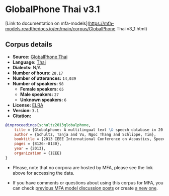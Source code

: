 
# GlobalPhone Thai v3.1

[Link to documentation on mfa-models](https://mfa-models.readthedocs.io/en/main/corpus/GlobalPhone Thai v3_1.html)

## Corpus details

- **Source:** [GlobalPhone Thai](https://catalogue.elra.info/en-us/repository/browse/ELRA-S0321/)
- **Language:** [Thai](https://en.wikipedia.org/wiki/Thai_language)
- **Dialects:** N/A
- **Number of hours:** `28.17`
- **Number of utterances:** `14,039`
- **Number of speakers:** `98`
  - **Female speakers:** `65`
  - **Male speakers:** `27`
  - **Unknown speakers:** `6`
- **License:** [ELRA](https://www.elra.info/en/services-around-lrs/distribution/licensing/)
- **Version:** `3.1`
- **Citation:**
```bibtex
@inproceedings{schultz2013globalphone,
	title = {Globalphone: A multilingual text \& speech database in 20 languages},
	author = {Schultz, Tanja and Vu, Ngoc Thang and Schlippe, Tim},
	booktitle = {2013 IEEE International Conference on Acoustics, Speech and Signal Processing},
	pages = {8126--8130},
	year = {2013},
	organization = {IEEE}
}
```

- Please, note that no corpora are hosted by MFA, please see the link above for accessing the data.

- If you have comments or questions about using this corpus for MFA, you can check [previous MFA model discussion posts](https://github.com/MontrealCorpusTools/mfa-models/discussions?discussions_q=GlobalPhone+Thai+v3.1) or create [a new one](https://github.com/MontrealCorpusTools/mfa-models/discussions/new).
